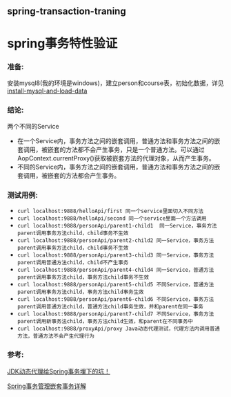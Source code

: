 ## spring-transaction-traning
spring事务特性验证
====================

### 准备:
安装mysql8(我的环境是windows)，建立person和course表，初始化数据，详见[install-mysql-and-load-data](/src/main/resources/windows-install-mysql.md)

### 结论:
两个不同的Service
- 在一个Service内，事务方法之间的嵌套调用，普通方法和事务方法之间的嵌套调用，被嵌套的方法都不会产生事务，只是一个普通方法。可以通过AopContext.currentProxy()获取被嵌套方法的代理对象，从而产生事务。
- 不同的Service内，事务方法之间的嵌套调用，普通方法和事务方法之间的嵌套调用，被嵌套的方法都会产生事务。


### 测试用例:
- `curl localhost:9888/helloApi/first 同一个service里面切入不同方法`
- `curl localhost:9888/helloApi/second 同一个service里面一个方法调用`
- `curl localhost:9888/personApi/parent1-child1  同一Service，事务方法parent调用事务方法child，child事务不生效`
- `curl localhost:9888/personApi/parent2-child2 同一Service，事务方法parent调用事务方法child，child事务不生效`
- `curl localhost:9888/personApi/parent3-child3 同一Service，事务方法parent调用普通方法child，child不产生事务`
- `curl localhost:9888/personApi/parent4-child4 同一Service，普通方法parent调用事务方法child，事务方法child事务不生效`
- `curl localhost:9888/personApi/parent5-child5 不同Service，普通方法parent调用事务方法child，事务方法child事务生效`
- `curl localhost:9888/personApi/parent6-child6 不同Service，事务方法parent调用普通方法child，普通方法child事务生效，并和parent在同一事务`
- `curl localhost:9888/personApi/parent7-child7 不同Service，事务方法parent调用新事务法child，事务方法child生效，和parent在不同事务中`
- `curl localhost:9888/proxyApi/proxy Java动态代理测试，代理方法内调用普通方法，普通方法不会产生代理行为`

### 参考:
[JDK动态代理给Spring事务埋下的坑！](https://blog.csdn.net/bntx2jsqfehy7/article/details/79040349)

[Spring事务管理嵌套事务详解](https://blog.csdn.net/levae1024/article/details/82998386)

